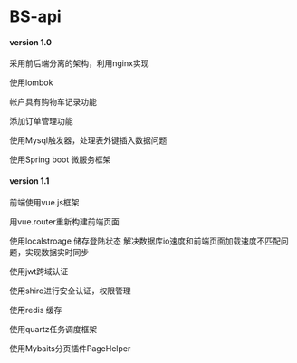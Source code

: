 # BS-api

#### version 1.0
采用前后端分离的架构，利用nginx实现

使用lombok

帐户具有购物车记录功能

添加订单管理功能

使用Mysql触发器，处理表外键插入数据问题

使用Spring boot 微服务框架

#### version 1.1
前端使用vue.js框架

用vue.router重新构建前端页面

使用localstroage 储存登陆状态 解决数据库io速度和前端页面加载速度不匹配问题，实现数据实时同步

使用jwt跨域认证

使用shiro进行安全认证，权限管理

使用redis 缓存

使用quartz任务调度框架

使用Mybaits分页插件PageHelper
